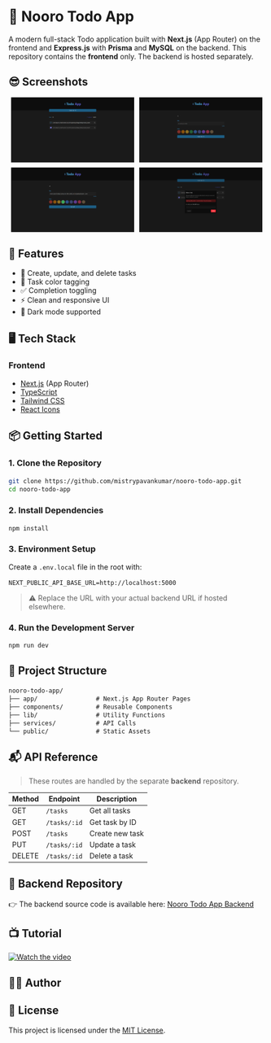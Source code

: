# 📝 Nooro Todo App

A modern full-stack Todo application built with **Next.js** (App Router) on the frontend and **Express.js** with **Prisma** and **MySQL** on the backend. This repository contains the **frontend** only. The backend is hosted separately.

## 😎 Screenshots

<div style="display: flex; gap: 10px; margin-bottom: 10px; justify-content: center;">
  <img src="./public/assets/screenshots/home.png" alt="home Screenshot 1" width="48%" />
  <img src="./public/assets/screenshots/create-task.png" alt="create task Screenshot 2" width="48%" />
</div>

<div style="display: flex; gap: 10px; margin-bottom: 10px; justify-content: center;">
  <img src="./public/assets/screenshots/edit-task.png" alt="Edit task Screenshot 1" width="48%" />
  <img src="./public/assets/screenshots/delete-modal.png" alt="Delete Modal Screenshot 2" width="48%" />
</div>

## 🚀 Features

- 🧾 Create, update, and delete tasks
- 🎨 Task color tagging
- ✅ Completion toggling
- ⚡ Clean and responsive UI
- 🌙 Dark mode supported

## 🖥️ Tech Stack

### Frontend

- [Next.js](https://nextjs.org/) (App Router)
- [TypeScript](https://www.typescriptlang.org/)
- [Tailwind CSS](https://tailwindcss.com/)
- [React Icons](https://react-icons.github.io/react-icons/)

## 📦 Getting Started

### 1. Clone the Repository

```bash
git clone https://github.com/mistrypavankumar/nooro-todo-app.git
cd nooro-todo-app
```

### 2. Install Dependencies

```bash
npm install
```

### 3. Environment Setup

Create a `.env.local` file in the root with:

```env
NEXT_PUBLIC_API_BASE_URL=http://localhost:5000
```

> ⚠️ Replace the URL with your actual backend URL if hosted elsewhere.

### 4. Run the Development Server

```bash
npm run dev
```

## 📁 Project Structure

```
nooro-todo-app/
├── app/                # Next.js App Router Pages
├── components/         # Reusable Components
├── lib/                # Utility Functions
├── services/           # API Calls
└── public/             # Static Assets
```

## 📬 API Reference

> These routes are handled by the separate **backend** repository.

| Method | Endpoint     | Description     |
| ------ | ------------ | --------------- |
| GET    | `/tasks`     | Get all tasks   |
| GET    | `/tasks/:id` | Get task by ID  |
| POST   | `/tasks`     | Create new task |
| PUT    | `/tasks/:id` | Update a task   |
| DELETE | `/tasks/:id` | Delete a task   |

## 📂 Backend Repository

👉 The backend source code is available here: [Nooro Todo App Backend](https://github.com/mistrypavankumar/nooro-todo-app-backend)

## 📺 Tutorial
[![Watch the video](https://img.youtube.com/vi/9s4axlOQw2o/maxresdefault.jpg)](https://youtu.be/9s4axlOQw2o?si=-P4g4yoDKULAEvmN)

## 🙋‍♂️ Author



## 📄 License

This project is licensed under the [MIT License](LICENSE).
